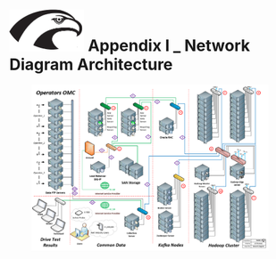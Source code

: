 
# <img src="../Hawk.png" width="134" height="75"> Appendix I _ Network Diagram Architecture

<figure>
<img src="../High Level Design/Hawk_NetworksDiagram.png" width="%100" height="%100">
</figure>
